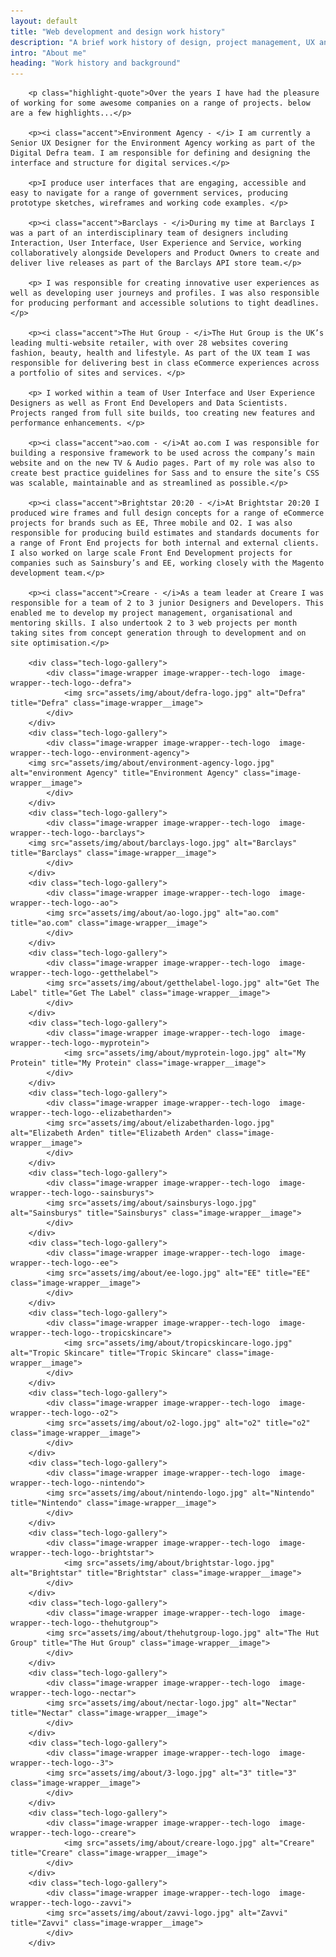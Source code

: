 ```yaml
---
layout: default
title: "Web development and design work history"
description: "A brief work history of design, project management, UX and Front End Development jobs"
intro: "About me"
heading: "Work history and background"
---
```





		<p class="highlight-quote">Over the years I have had the pleasure of working for some awesome companies on a range of projects. below are a few highlights...</p>

		<p><i class="accent">Environment Agency - </i> I am currently a Senior UX Designer for the Environment Agency working as part of the Digital Defra team. I am responsible for defining and designing the interface and structure for digital services.</p>

		<p>I produce user interfaces that are engaging, accessible and easy to navigate for a range of government services, producing prototype sketches, wireframes and working code examples. </p>

		<p><i class="accent">Barclays - </i>During my time at Barclays I was a part of an interdisciplinary team of designers including Interaction, User Interface, User Experience and Service, working collaboratively alongside Developers and Product Owners to create and deliver live releases as part of the Barclays API store team.</p>

		<p> I was responsible for creating innovative user experiences as well as developing user journeys and profiles. I was also responsible for producing performant and accessible solutions to tight deadlines.</p>

	 	<p><i class="accent">The Hut Group - </i>The Hut Group is the UK’s leading multi-website retailer, with over 28 websites covering fashion, beauty, health and lifestyle. As part of the UX team I was responsible for delivering best in class eCommerce experiences across a portfolio of sites and services. </p>

		<p>	I worked within a team of User Interface and User Experience Designers as well as Front End Developers and Data Scientists. Projects ranged from full site builds, too creating new features and performance enhancements. </p>

		<p><i class="accent">ao.com - </i>At ao.com I was responsible for building a responsive framework to be used across the company’s main website and on the new TV & Audio pages. Part of my role was also to create best practice guidelines for Sass and to ensure the site’s CSS was scalable, maintainable and as streamlined as possible.</p>

		<p><i class="accent">Brightstar 20:20 - </i>At Brightstar 20:20 I produced wire frames and full design concepts for a range of eCommerce projects for brands such as EE, Three mobile and O2. I was also responsible for producing build estimates and standards documents for a range of Front End projects for both internal and external clients. I also worked on large scale Front End Development projects for companies such as Sainsbury’s and EE, working closely with the Magento development team.</p>

		<p><i class="accent">Creare - </i>As a team leader at Creare I was responsible for a team of 2 to 3 junior Designers and Developers. This enabled me to develop my project management, organisational and mentoring skills. I also undertook 2 to 3 web projects per month taking sites from concept generation through to development and on site optimisation.</p>

		<div class="tech-logo-gallery">
			<div class="image-wrapper image-wrapper--tech-logo  image-wrapper--tech-logo--defra">
				<img src="assets/img/about/defra-logo.jpg" alt="Defra" title="Defra" class="image-wrapper__image">
			</div>
		</div>
		<div class="tech-logo-gallery">
			<div class="image-wrapper image-wrapper--tech-logo  image-wrapper--tech-logo--environment-agency">
      	<img src="assets/img/about/environment-agency-logo.jpg" alt="environment Agency" title="Environment Agency" class="image-wrapper__image">
			</div>
		</div>
		<div class="tech-logo-gallery">
			<div class="image-wrapper image-wrapper--tech-logo  image-wrapper--tech-logo--barclays">
      	<img src="assets/img/about/barclays-logo.jpg" alt="Barclays" title="Barclays" class="image-wrapper__image">
			</div>
		</div>
		<div class="tech-logo-gallery">
			<div class="image-wrapper image-wrapper--tech-logo  image-wrapper--tech-logo--ao">
		    <img src="assets/img/about/ao-logo.jpg" alt="ao.com" title="ao.com" class="image-wrapper__image">
			</div>
		</div>
		<div class="tech-logo-gallery">
			<div class="image-wrapper image-wrapper--tech-logo  image-wrapper--tech-logo--getthelabel">
		    <img src="assets/img/about/getthelabel-logo.jpg" alt="Get The Label" title="Get The Label" class="image-wrapper__image">
			</div>
		</div>
		<div class="tech-logo-gallery">
			<div class="image-wrapper image-wrapper--tech-logo  image-wrapper--tech-logo--myprotein">
				<img src="assets/img/about/myprotein-logo.jpg" alt="My Protein" title="My Protein" class="image-wrapper__image">
			</div>
		</div>
		<div class="tech-logo-gallery">
			<div class="image-wrapper image-wrapper--tech-logo  image-wrapper--tech-logo--elizabetharden">
		    <img src="assets/img/about/elizabetharden-logo.jpg" alt="Elizabeth Arden" title="Elizabeth Arden" class="image-wrapper__image">
			</div>
		</div>
		<div class="tech-logo-gallery">
			<div class="image-wrapper image-wrapper--tech-logo  image-wrapper--tech-logo--sainsburys">
		    <img src="assets/img/about/sainsburys-logo.jpg" alt="Sainsburys" title="Sainsburys" class="image-wrapper__image">
			</div>
		</div>
		<div class="tech-logo-gallery">
			<div class="image-wrapper image-wrapper--tech-logo  image-wrapper--tech-logo--ee">
		    <img src="assets/img/about/ee-logo.jpg" alt="EE" title="EE" class="image-wrapper__image">
			</div>
		</div>
		<div class="tech-logo-gallery">
			<div class="image-wrapper image-wrapper--tech-logo  image-wrapper--tech-logo--tropicskincare">
				<img src="assets/img/about/tropicskincare-logo.jpg" alt="Tropic Skincare" title="Tropic Skincare" class="image-wrapper__image">
			</div>
		</div>
		<div class="tech-logo-gallery">
			<div class="image-wrapper image-wrapper--tech-logo  image-wrapper--tech-logo--o2">
		  	<img src="assets/img/about/o2-logo.jpg" alt="o2" title="o2" class="image-wrapper__image">
			</div>
		</div>
		<div class="tech-logo-gallery">
			<div class="image-wrapper image-wrapper--tech-logo  image-wrapper--tech-logo--nintendo">
		  	<img src="assets/img/about/nintendo-logo.jpg" alt="Nintendo" title="Nintendo" class="image-wrapper__image">
			</div>
		</div>
		<div class="tech-logo-gallery">
			<div class="image-wrapper image-wrapper--tech-logo  image-wrapper--tech-logo--brightstar">
				<img src="assets/img/about/brightstar-logo.jpg" alt="Brightstar" title="Brightstar" class="image-wrapper__image">
			</div>
		</div>
		<div class="tech-logo-gallery">
			<div class="image-wrapper image-wrapper--tech-logo  image-wrapper--tech-logo--thehutgroup">
		    <img src="assets/img/about/thehutgroup-logo.jpg" alt="The Hut Group" title="The Hut Group" class="image-wrapper__image">
			</div>
		</div>
		<div class="tech-logo-gallery">
			<div class="image-wrapper image-wrapper--tech-logo  image-wrapper--tech-logo--nectar">
		    <img src="assets/img/about/nectar-logo.jpg" alt="Nectar" title="Nectar" class="image-wrapper__image">
			</div>
		</div>
		<div class="tech-logo-gallery">
			<div class="image-wrapper image-wrapper--tech-logo  image-wrapper--tech-logo--3">
		    <img src="assets/img/about/3-logo.jpg" alt="3" title="3" class="image-wrapper__image">
			</div>
		</div>
		<div class="tech-logo-gallery">
			<div class="image-wrapper image-wrapper--tech-logo  image-wrapper--tech-logo--creare">
				<img src="assets/img/about/creare-logo.jpg" alt="Creare" title="Creare" class="image-wrapper__image">
			</div>
		</div>
		<div class="tech-logo-gallery">
			<div class="image-wrapper image-wrapper--tech-logo  image-wrapper--tech-logo--zavvi">
		    <img src="assets/img/about/zavvi-logo.jpg" alt="Zavvi" title="Zavvi" class="image-wrapper__image">
			</div>
		</div>
